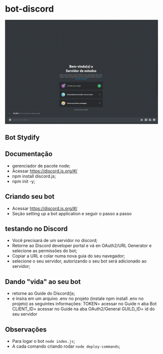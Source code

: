 # bot-discord

<p align="center">
<img width="600" src="assets/to_readme/bot.gif">
<p>

## Bot Stydify 

## Documentação

- gerenciador de pacote node;
- Acessar https://discord.js.org/#/
- npm install discord.js;
- npm init -y;

## Criando seu bot

- Acessar https://discord.js.org/#/
- Seção setting up a bot application e seguir o passo a passo

## testando no Discord

- Você precisará de um servidor no discord;
- Retorne ao Discord developer portal e vá en OAuth2/URL Generator e selecione as permissões do bot;
- Copiar a URL e colar numa nova guia do seu navegador;
- selecione o seu servidor, autorizando o seu bot será adicionado ao servidor;

## Dando "vida" ao seu bot

- retorne ao Guide do Discord/js;
- e insira em um arquivo .env no projeto (instale npm install .env no projeto) as seguintes informações:
TOKEN= acessar no Guide n aba Bot
CLIENT_ID= acessar no Guide na aba OAuth2/General
GUILD_ID= id do seu servidor

## Observações

- Para logar o bot `node index.js`;
- A cada comando criando rodar `node deploy-commands`;

